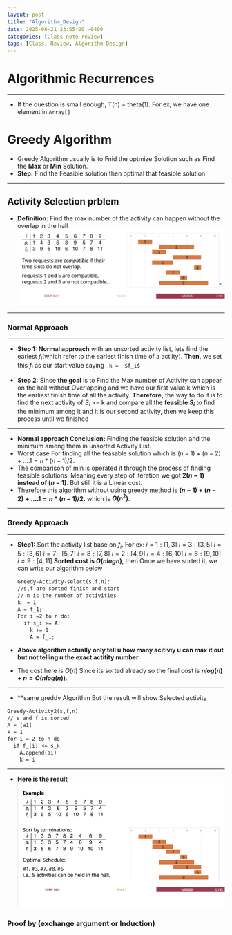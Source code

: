 ```yaml
---
layout: post
title: "Algorithm_Design"
date: 2025-08-21 23:55:00 -0400
categories: [Class note review]
tags: [Class, Review, Algorithm Design]
---
```


# **Algorithmic Recurrences**
---
- If the question is small enough, T(n) = theta(1). For ex, we have one element in ``Array[]``

# **Greedy Algorithm**
- Greedy Algorithm usually is to Fnid the optmize Solution such as Find the **Max** or **Min** Solution.
- **Step:** Find the Feasible solution then optimal that feasible solution 
---
## **Activity Selection prblem**
- **Definition:** Find the max number of the activity can happen without the overlap in the hall
![Activity Chart](Activity_selection.PNG "Activity Selection Example")

---
### **Normal Approach**
---
- **Step 1: Normal approach** with an unsorted activity list, lets find the eariest $f_i$(which refer to the eariest finish time of a actiity). **Then,** we set this  $f_i$ as our start value saying ``` k =  $f_i$``` 

- **Step 2:** Since **the goal** is to Find the Max number of Activity can appear on the hall without Overlapping and we have our first value k which is the earliest finish time of all the activity. **Therefore,** the way to do it is to find the next activity of $S_i$ >= k and compare all the **feasible $S_i$** to find the minimum among it and it is our second activity, then we keep this process until we finished

---

- **Normal approach Conclusion:** Finding the feasible solution and the minimum among them in unsorted Activity List.
- Worst case For finding all the feasable solution which is $(n-1) + (n-2) + .... 1  = n*(n-1)/2$.
- The comparison of min is operated it through the process of finding feasible solutions. Meaning every step of iteration we got **$2(n-1)$ instead of $(n-1)$**. But still it is a Linear cost.
- Therefore this algorithm without using greedy method is **$(n-1) + (n-2) + .... 1  = n*(n-1)/2$.** which is **$O(n^2)$**.

---

### **Greedy Approach**
---

- **Step1:** Sort the activity list base on $f_i$. For ex:
             $i=1: [1,3]$
             $i=3: [3,5]$
             $i=5: [3,6]$
             $i=7: [5,7]$
             $i=8: [7,8]$
             $i=2: [4,9]$
             $i=4: [6,10]$
             $i=6: [9,10]$
             $i=9: [4,11]$
    **Sorted cost is $O(nlogn)$**, then Once we have sorted it, we can write our algorithm below
    ```
    Greedy-Activity-select(s,f,n):
    //s,f are sorted finish and start
    // n is the number of activities
    k  = 1
    A = f_1;
    For i =2 to n do:
      if s_i >= A:
        k += 1
        A = f_i;
    ```
- **Above algorithm actually only tell u how many acitiviy u can max it out but not telling u the exact actitity number**

- The cost here is $O(n)$ Since its sorted already so the final cost is **$nlog(n) + n = O(nlog(n))$**. 

---

- **same greddy Algorithm But the result will show Selected activity
```
Greedy-Activity2(s,f,n)
// s and f is sorted
A = [a1]
k = 1
for i = 2 to n do
  if f_(i) <= s_k
    A.append(ai)
    k = i 
```
---

- **Here is the result**
![Activity Chart](Result.PNG "Activity Selection Example")


### **Proof by (exchange argument or Induction)**


